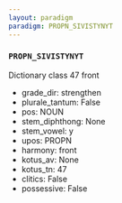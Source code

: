 ```yaml
---
layout: paradigm
paradigm: PROPN_SIVISTYNYT
---
```

### ` PROPN_SIVISTYNYT `

Dictionary class 47 front
* grade_dir: strengthen
* plurale_tantum: False
* pos: NOUN
* stem_diphthong: None
* stem_vowel: y
* upos: PROPN
* harmony: front
* kotus_av: None
* kotus_tn: 47
* clitics: False
* possessive: False
